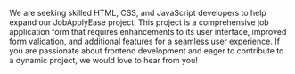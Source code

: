 We are seeking skilled HTML, CSS, and JavaScript developers to help expand our JobApplyEase project. This project is a comprehensive job application form that requires enhancements to its user interface, improved form validation, and additional features for a seamless user experience. If you are passionate about frontend development and eager to contribute to a dynamic project, we would love to hear from you!
